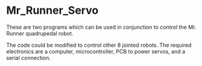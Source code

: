 # Mr_Runner_Servo

These are two programs which can be used in conjunction to control the Mr. Runner quadrupedal robot.

The code could be modified to control other 8 jointed robots. The required electronics are a
computer, microcontroller, PCB to power servos, and a serial connection.
